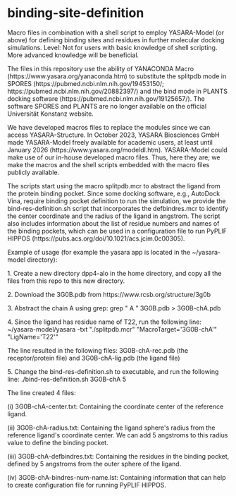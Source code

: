 # binding-site-definition
Macro files in combination with a shell script to employ YASARA-Model (or above)  for defining binding sites and residues in further molecular docking simulations. Level: Not for users with basic knowledge of shell scripting. More advanced knowledge will be beneficial.

<p> The files in this repository use the ability of YANACONDA Macro (https://www.yasara.org/yanaconda.htm) to substitute the splitpdb mode in SPORES (https://pubmed.ncbi.nlm.nih.gov/19453150/; https://pubmed.ncbi.nlm.nih.gov/20882397/) and the bind mode in PLANTS docking software (https://pubmed.ncbi.nlm.nih.gov/19125657/). The software SPORES and PLANTS are no longer available on the official Universität Konstanz website. </p>

<p>We have developed macros files to replace the modules since we can access YASARA-Structure. In October 2023, YASARA Biosciences GmbH made YASARA-Model freely available for academic users, at least until January 2026 (https://www.yasara.org/modeldl.htm). YASARA-Model could make use of our in-house developed macro files. Thus, here they are; we make the macros and the shell scripts embedded with the macro files publicly available. </p>

<p>The scripts start using the macro splitpdb.mcr to abstract the ligand from the protein binding pocket. Since some docking software, e.g., AutoDock Vina, require binding pocket definition to run the simulation, we provide the bind-res-definition.sh script that incorporates the defbindres.mcr to identify the center coordinate and the radius of the ligand in angstrom. The script also includes information about the list of residue numbers and names of the binding pockets, which can be used in a configuration file to run PyPLIF HIPPOS (https://pubs.acs.org/doi/10.1021/acs.jcim.0c00305).</p>
<p></p>
<p></p>
<p>Example of usage (for example the yasara app is located in the ~/yasara-model directory):</p>
<p>1. Create a new directory dpp4-alo in the home directory, and copy all the files from this repo to this new directory.</p>
<p>2. Download the 3G0B.pdb from https://www.rcsb.org/structure/3g0b</p>
<p>3. Abstract the chain A using grep: grep " A " 3G0B.pdb > 3G0B-chA.pdb
<p>4. Since the ligand has residue name of T22, run the following line: ~/yasara-model/yasara -txt "./splitpdb.mcr" "MacroTarget='3G0B-chA'" "LigName='T22'"
<p>The line resulted in the following files: 3G0B-chA-rec.pdb (the receptor/protein file) and 3G0B-chA-lig.pdb (the ligand file) </p>
<p> 5. Change the bind-res-definition.sh to executable, and run the following line: ./bind-res-definition.sh 3G0B-chA 5 </p>
<p> The line created 4 files:</p>
<p> (i)   3G0B-chA-center.txt: Containing the coordinate center of the reference ligand.</p>
<p> (ii)  3G0B-chA-radius.txt: Containing the ligand sphere's radius from the reference ligand's coordinate center. We can add 5 angstroms to this radius value to define the binding pocket.</p>
<p> (iii) 3G0B-chA-defbindres.txt: Containing the residues in the binding pocket, defined by 5 angstroms from the outer sphere of the ligand.</p>
<p> (iv)  3G0B-chA-bindres-num-name.lst: Containing information that can help to create configuration file for running PyPLIF HIPPOS.</p>



